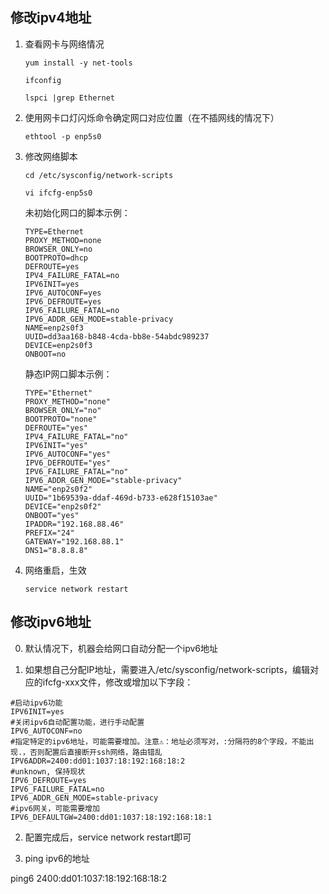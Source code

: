 ## 修改ipv4地址

1. 查看网卡与网络情况

   `yum install -y net-tools`

   `ifconfig`

   `lspci |grep Ethernet`

2. 使用网卡口灯闪烁命令确定网口对应位置（在不插网线的情况下）

   `ethtool -p enp5s0`

3. 修改网络脚本

   `cd /etc/sysconfig/network-scripts`

   `vi ifcfg-enp5s0`

   未初始化网口的脚本示例：

   ```
   TYPE=Ethernet
   PROXY_METHOD=none
   BROWSER_ONLY=no
   BOOTPROTO=dhcp
   DEFROUTE=yes
   IPV4_FAILURE_FATAL=no
   IPV6INIT=yes
   IPV6_AUTOCONF=yes
   IPV6_DEFROUTE=yes
   IPV6_FAILURE_FATAL=no
   IPV6_ADDR_GEN_MODE=stable-privacy
   NAME=enp2s0f3
   UUID=dd3aa168-b848-4cda-bb8e-54abdc989237
   DEVICE=enp2s0f3
   ONBOOT=no
   ```

   静态IP网口脚本示例：

   ```
   TYPE="Ethernet"
   PROXY_METHOD="none"
   BROWSER_ONLY="no"
   BOOTPROTO="none"
   DEFROUTE="yes"
   IPV4_FAILURE_FATAL="no"
   IPV6INIT="yes"
   IPV6_AUTOCONF="yes"
   IPV6_DEFROUTE="yes"
   IPV6_FAILURE_FATAL="no"
   IPV6_ADDR_GEN_MODE="stable-privacy"
   NAME="enp2s0f2"
   UUID="1b69539a-ddaf-469d-b733-e628f15103ae"
   DEVICE="enp2s0f2"
   ONBOOT="yes"
   IPADDR="192.168.88.46"
   PREFIX="24"
   GATEWAY="192.168.88.1"
   DNS1="8.8.8.8"
   ```

4. 网络重启，生效

   `service network restart`

## 修改ipv6地址

0. 默认情况下，机器会给网口自动分配一个ipv6地址

1. 如果想自己分配IP地址，需要进入/etc/sysconfig/network-scripts，编辑对应的ifcfg-xxx文件，修改或增加以下字段：

```shell
#启动ipv6功能
IPV6INIT=yes
#关闭ipv6自动配置功能，进行手动配置
IPV6_AUTOCONF=no
#指定特定的ipv6地址，可能需要增加。注意⚠️：地址必须写对，:分隔符的8个字段，不能出现.，否则配置后直接断开ssh网络，路由错乱
IPV6ADDR=2400:dd01:1037:18:192:168:18:2
#unknown, 保持现状
IPV6_DEFROUTE=yes
IPV6_FAILURE_FATAL=no
IPV6_ADDR_GEN_MODE=stable-privacy
#ipv6网关，可能需要增加
IPV6_DEFAULTGW=2400:dd01:1037:18:192:168:18:1
```

2. 配置完成后，service network restart即可

3. ping ipv6的地址

ping6 2400:dd01:1037:18:192:168:18:2